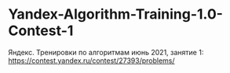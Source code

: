 # Yandex-Algorithm-Training-1.0-Contest-1
Яндекс. Тренировки по алгоритмам июнь 2021, занятие 1:
https://contest.yandex.ru/contest/27393/problems/
